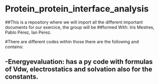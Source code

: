 # Protein_protein_interface_analysis
##This is a repository where we will import all the different important documents for our exercice, the group will be ##formed With:  Iris Mestres, Pablo Pérez, Ian Perez.


#There are different codes within those there are the following and contains:
## -Energyevaluation: has a py code with formulas of Vdw, electrostatics and solvation also for the constants.
